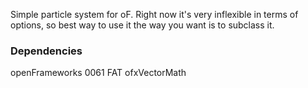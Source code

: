 Simple particle system for oF. Right now it's very inflexible in terms of options, so best way to use it the way you want is to subclass it.

### Dependencies
openFrameworks 0061 FAT
ofxVectorMath